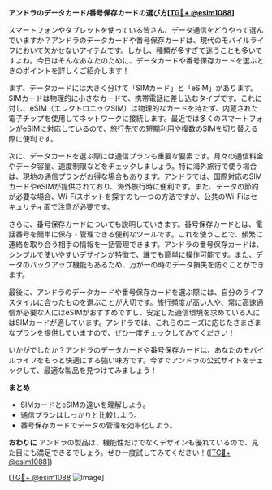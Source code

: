 **アンドラのデータカード/番号保存カードの選び方[[TG💪+ @esim1088](https://t.me/s/esim1088)]**

スマートフォンやタブレットを使っている皆さん、データ通信をどうやって選んでいますか？アンドラのデータカードや番号保存カードは、現代のモバイルライフにおいて欠かせないアイテムです。しかし、種類が多すぎて迷うことも多いですよね。今日はそんなあなたのために、データカードや番号保存カードを選ぶときのポイントを詳しくご紹介します！

まず、データカードには大きく分けて「SIMカード」と「eSIM」があります。SIMカードは物理的に小さなカードで、携帯電話に差し込むタイプです。これに対し、eSIM（エレクトロニックSIM）は物理的なカードを持たず、内蔵された電子チップを使用してネットワークに接続します。最近では多くのスマートフォンがeSIMに対応しているので、旅行先での短期利用や複数のSIMを切り替える際に便利です。

次に、データカードを選ぶ際には通信プランも重要な要素です。月々の通信料金やデータ容量、速度制限などをチェックしましょう。特に海外旅行で使う場合は、現地の通信プランがお得な場合もあります。アンドラでは、国際対応のSIMカードやeSIMが提供されており、海外旅行時に便利です。また、データの節約が必要な場合、Wi-Fiスポットを探すのも一つの方法ですが、公共のWi-Fiはセキュリティ面で注意が必要です。

さらに、番号保存カードについても説明していきます。番号保存カードとは、電話番号を簡単に保存・管理できる便利なツールです。これを使うことで、頻繁に連絡を取り合う相手の情報を一括管理できます。アンドラの番号保存カードは、シンプルで使いやすいデザインが特徴で、誰でも簡単に操作可能です。また、データのバックアップ機能もあるため、万が一の時のデータ損失を防ぐことができます。

最後に、アンドラのデータカードや番号保存カードを選ぶ際には、自分のライフスタイルに合ったものを選ぶことが大切です。旅行頻度が高い人や、常に高速通信が必要な人にはeSIMがおすすめですし、安定した通信環境を求めている人にはSIMカードが適しています。アンドラでは、これらのニーズに応じたさまざまなプランを提供していますので、ぜひ一度チェックしてみてください！

いかがでしたか？アンドラのデータカードや番号保存カードは、あなたのモバイルライフをもっと快適にする強い味方です。今すぐアンドラの公式サイトをチェックして、最適な製品を見つけてみましょう！

**まとめ**
- SIMカードとeSIMの違いを理解しよう。
- 通信プランはしっかりと比較しよう。
- 番号保存カードでデータの管理を効率化しよう。

**おわりに**
アンドラの製品は、機能性だけでなくデザインも優れているので、見た目にも満足できるでしょう。ぜひ一度試してみてください！([[TG💪+ @esim1088](https://t.me/s/esim1088)])

[[TG💪+ @esim1088](https://t.me/s/esim1088) ![Image](https://i.postimg.cc/Y0z9fWf4/image.png)]